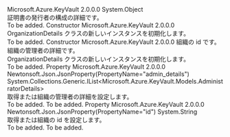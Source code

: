 <Type Name="OrganizationDetails" FullName="Microsoft.Azure.KeyVault.Models.OrganizationDetails">
  <TypeSignature Language="C#" Value="public class OrganizationDetails" />
  <TypeSignature Language="ILAsm" Value=".class public auto ansi beforefieldinit OrganizationDetails extends System.Object" />
  <TypeSignature Language="DocId" Value="T:Microsoft.Azure.KeyVault.Models.OrganizationDetails" />
  <TypeSignature Language="VB.NET" Value="Public Class OrganizationDetails" />
  <TypeSignature Language="F#" Value="type OrganizationDetails = class" />
  <AssemblyInfo>
    <AssemblyName>Microsoft.Azure.KeyVault</AssemblyName>
    <AssemblyVersion>2.0.0.0</AssemblyVersion>
  </AssemblyInfo>
  <Base>
    <BaseTypeName>System.Object</BaseTypeName>
  </Base>
  <Interfaces />
  <Docs>
    <summary>
            証明書の発行者の構成の詳細です。
            </summary>
    <remarks>To be added.</remarks>
  </Docs>
  <Members>
    <Member MemberName=".ctor">
      <MemberSignature Language="C#" Value="public OrganizationDetails ();" />
      <MemberSignature Language="ILAsm" Value=".method public hidebysig specialname rtspecialname instance void .ctor() cil managed" />
      <MemberSignature Language="DocId" Value="M:Microsoft.Azure.KeyVault.Models.OrganizationDetails.#ctor" />
      <MemberSignature Language="VB.NET" Value="Public Sub New ()" />
      <MemberType>Constructor</MemberType>
      <AssemblyInfo>
        <AssemblyName>Microsoft.Azure.KeyVault</AssemblyName>
        <AssemblyVersion>2.0.0.0</AssemblyVersion>
      </AssemblyInfo>
      <Parameters />
      <Docs>
        <summary>
            OrganizationDetails クラスの新しいインスタンスを初期化します。
            </summary>
        <remarks>To be added.</remarks>
      </Docs>
    </Member>
    <Member MemberName=".ctor">
      <MemberSignature Language="C#" Value="public OrganizationDetails (string id = null, System.Collections.Generic.IList&lt;Microsoft.Azure.KeyVault.Models.AdministratorDetails&gt; adminDetails = null);" />
      <MemberSignature Language="ILAsm" Value=".method public hidebysig specialname rtspecialname instance void .ctor(string id, class System.Collections.Generic.IList`1&lt;class Microsoft.Azure.KeyVault.Models.AdministratorDetails&gt; adminDetails) cil managed" />
      <MemberSignature Language="DocId" Value="M:Microsoft.Azure.KeyVault.Models.OrganizationDetails.#ctor(System.String,System.Collections.Generic.IList{Microsoft.Azure.KeyVault.Models.AdministratorDetails})" />
      <MemberSignature Language="VB.NET" Value="Public Sub New (Optional id As String = null, Optional adminDetails As IList(Of AdministratorDetails) = null)" />
      <MemberSignature Language="F#" Value="new Microsoft.Azure.KeyVault.Models.OrganizationDetails : string * System.Collections.Generic.IList&lt;Microsoft.Azure.KeyVault.Models.AdministratorDetails&gt; -&gt; Microsoft.Azure.KeyVault.Models.OrganizationDetails" Usage="new Microsoft.Azure.KeyVault.Models.OrganizationDetails (id, adminDetails)" />
      <MemberType>Constructor</MemberType>
      <AssemblyInfo>
        <AssemblyName>Microsoft.Azure.KeyVault</AssemblyName>
        <AssemblyVersion>2.0.0.0</AssemblyVersion>
      </AssemblyInfo>
      <Parameters>
        <Parameter Name="id" Type="System.String" />
        <Parameter Name="adminDetails" Type="System.Collections.Generic.IList&lt;Microsoft.Azure.KeyVault.Models.AdministratorDetails&gt;" />
      </Parameters>
      <Docs>
        <param name="id">組織の id です。</param>
        <param name="adminDetails">組織の管理者の詳細です。</param>
        <summary>
            OrganizationDetails クラスの新しいインスタンスを初期化します。
            </summary>
        <remarks>To be added.</remarks>
      </Docs>
    </Member>
    <Member MemberName="AdminDetails">
      <MemberSignature Language="C#" Value="public System.Collections.Generic.IList&lt;Microsoft.Azure.KeyVault.Models.AdministratorDetails&gt; AdminDetails { get; set; }" />
      <MemberSignature Language="ILAsm" Value=".property instance class System.Collections.Generic.IList`1&lt;class Microsoft.Azure.KeyVault.Models.AdministratorDetails&gt; AdminDetails" />
      <MemberSignature Language="DocId" Value="P:Microsoft.Azure.KeyVault.Models.OrganizationDetails.AdminDetails" />
      <MemberSignature Language="VB.NET" Value="Public Property AdminDetails As IList(Of AdministratorDetails)" />
      <MemberSignature Language="F#" Value="member this.AdminDetails : System.Collections.Generic.IList&lt;Microsoft.Azure.KeyVault.Models.AdministratorDetails&gt; with get, set" Usage="Microsoft.Azure.KeyVault.Models.OrganizationDetails.AdminDetails" />
      <MemberType>Property</MemberType>
      <AssemblyInfo>
        <AssemblyName>Microsoft.Azure.KeyVault</AssemblyName>
        <AssemblyVersion>2.0.0.0</AssemblyVersion>
      </AssemblyInfo>
      <Attributes>
        <Attribute>
          <AttributeName>Newtonsoft.Json.JsonProperty(PropertyName="admin_details")</AttributeName>
        </Attribute>
      </Attributes>
      <ReturnValue>
        <ReturnType>System.Collections.Generic.IList&lt;Microsoft.Azure.KeyVault.Models.AdministratorDetails&gt;</ReturnType>
      </ReturnValue>
      <Docs>
        <summary>
            取得または組織の管理者の詳細を設定します。
            </summary>
        <value>To be added.</value>
        <remarks>To be added.</remarks>
      </Docs>
    </Member>
    <Member MemberName="Id">
      <MemberSignature Language="C#" Value="public string Id { get; set; }" />
      <MemberSignature Language="ILAsm" Value=".property instance string Id" />
      <MemberSignature Language="DocId" Value="P:Microsoft.Azure.KeyVault.Models.OrganizationDetails.Id" />
      <MemberSignature Language="VB.NET" Value="Public Property Id As String" />
      <MemberSignature Language="F#" Value="member this.Id : string with get, set" Usage="Microsoft.Azure.KeyVault.Models.OrganizationDetails.Id" />
      <MemberType>Property</MemberType>
      <AssemblyInfo>
        <AssemblyName>Microsoft.Azure.KeyVault</AssemblyName>
        <AssemblyVersion>2.0.0.0</AssemblyVersion>
      </AssemblyInfo>
      <Attributes>
        <Attribute>
          <AttributeName>Newtonsoft.Json.JsonProperty(PropertyName="id")</AttributeName>
        </Attribute>
      </Attributes>
      <ReturnValue>
        <ReturnType>System.String</ReturnType>
      </ReturnValue>
      <Docs>
        <summary>
            取得または組織の id を設定します。
            </summary>
        <value>To be added.</value>
        <remarks>To be added.</remarks>
      </Docs>
    </Member>
  </Members>
</Type>